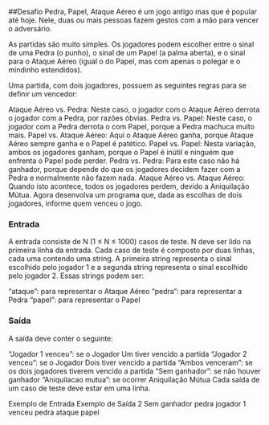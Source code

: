 ##Desafio
Pedra, Papel, Ataque Aéreo é um jogo antigo mas que é popular até hoje. Nele, duas ou mais pessoas fazem gestos com a mão para vencer o adversário. 

As partidas são muito simples. Os jogadores podem escolher entre o sinal de uma Pedra (o punho), o sinal de um Papel (a palma aberta), e o sinal para o Ataque Aéreo (igual o do Papel, mas com apenas o polegar e o mindinho estendidos).


Uma partida, com dois jogadores, possuem as seguintes regras para se definir um vencedor:

Ataque Aéreo vs. Pedra: Neste caso, o jogador com o Ataque Aéreo derrota o jogador com a Pedra, por razões óbvias.
Pedra vs. Papel: Neste caso, o jogador com a Pedra derrota o com Papel, porque a Pedra machuca muito mais.
Papel vs. Ataque Aéreo: Aqui o Ataque Aéreo ganha, porque Ataque Aéreo sempre ganha e o Papel é patético.
Papel vs. Papel: Nesta variação, ambos os jogadores ganham, porque o Papel é inútil e ninguém que enfrenta o Papel pode perder.
Pedra vs. Pedra: Para este caso não há ganhador, porque depende do que os jogadores decidem fazer com a Pedra e normalmente não fazem nada.
Ataque Aéreo vs. Ataque Aéreo: Quando isto acontece, todos os jogadores perdem, devido a Aniquilação Mútua.
Agora desenvolva um programa que, dada as escolhas de dois jogadores, informe quem venceu o jogo.

### Entrada
A entrada consiste de N (1 ≤ N ≤ 1000) casos de teste. N deve ser lido na primeira linha da entrada. Cada caso de teste é composto por duas linhas, cada uma contendo uma string. A primeira string representa o sinal escolhido pelo jogador 1 e a segunda string representa o sinal escolhido pelo jogador 2. Essas strings podem ser:

“ataque”: para representar o Ataque Aéreo
“pedra”: para representar a Pedra
“papel”: para representar o Papel

### Saída
A saída deve conter o seguinte:

“Jogador 1 venceu”: se o Jogador Um tiver vencido a partida
“Jogador 2 venceu”: se o Jogador Dois tiver vencido a partida
“Ambos venceram”: se os dois jogadores tiverem vencido a partida
“Sem ganhador”: se não houver ganhador
“Aniquilacao mutua”: se ocorrer Aniquilação Mútua
Cada saída de um caso de teste deve estar em uma linha.

 
Exemplo de Entrada	Exemplo de Saída
	2				Sem ganhador
	pedra			jogador 1 venceu
	pedra
	ataque
	papel	

                        
